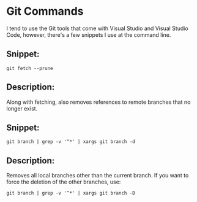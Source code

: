 # Git Commands

I tend to use the Git tools that come with Visual Studio and Visual Studio Code, however, there's a few snippets I use at the command line.

## Snippet:

```
git fetch --prune
```

## Description:

Along with fetching, also removes references to remote branches that no longer exist.

## Snippet:

```
git branch | grep -v '^*' | xargs git branch -d
```

## Description:

Removes all local branches other than the current branch.  If you want to force the deletion of the other branches, use:

```
git branch | grep -v '^*' | xargs git branch -D
```

